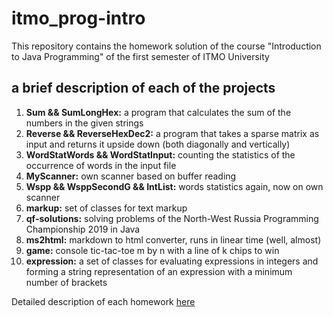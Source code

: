 # itmo_prog-intro

This repository contains the homework solution of the course "Introduction to Java Programming" of the first semester of ITMO University

## a brief description of each of the projects
1. **Sum && SumLongHex:** а program that calculates the sum of the numbers in the given strings
2. **Reverse && ReverseHexDec2:** a program that takes a sparse matrix as input and returns it upside down (both diagonally and vertically)
3. **WordStatWords && WordStatInput:** counting the statistics of the occurrence of words in the input file
4. **MyScanner:** own scanner based on buffer reading
5. **Wspp && WsppSecondG && IntList:** words statistics again, now on own scanner
6. **markup:** set of classes for text markup
7. **qf-solutions:** solving problems of the North-West Russia Programming Championship 2019 in Java
8. **ms2html:** markdown to html converter, runs in linear time (well, almost)
9. **game:** console tic-tac-toe m by n with a line of k chips to win
10. **expression:** a set of classes for evaluating expressions in integers and forming a string representation of an expression with a minimum number of brackets

Detailed description of each homework [here](https://www.kgeorgiy.info/courses/prog-intro/homeworks.html)
